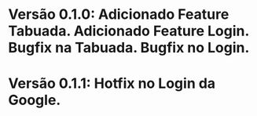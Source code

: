 # Versão 0.1.0: Adicionado Feature Tabuada. Adicionado Feature Login. Bugfix na Tabuada. Bugfix no Login.
# Versão 0.1.1: Hotfix no Login da Google.